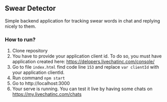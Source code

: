 ## Swear Detector

Simple backend application for tracking swear words in chat and replying nicely to them.

### How to run?

1. Clone repository
2. You have to provide your application client id. To do so, you must have application created here: https://delopers.livechatinc.com/console/
3. Go to file `index.html` find code line `153` and replace `var clientId` with your application clientId.
4. Run command `npm start`
5. Go to http://localhost:3000
6. Your serve is running. You can test it live by having some chats on https://my.livechatinc.com/chats